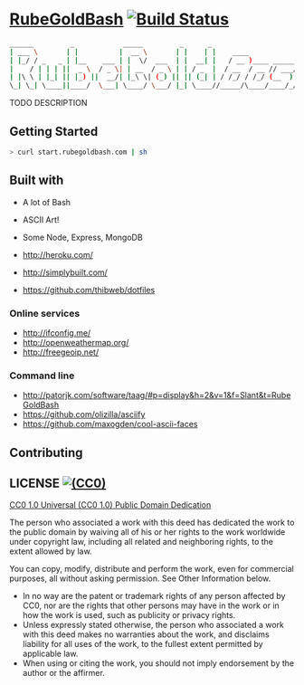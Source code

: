 [RubeGoldBash](http://www.rubegoldbash.com) [![Build Status](https://img.shields.io/travis/ThibWeb/rubegoldbash.svg?style=flat-square)](https://travis-ci.org/ThibWeb/rubegoldbash)
==============

~~~bash
______         _            _____         _      _                           
| ___ \       | |          |  __ \       | |    | |    ____             __   
| |_/ / _   _ | |__    ___ | |  \/  ___  | |  __| |   / __ )____ ______/ /_  
|    / | | | ||  _ \  / _ \| | __  / _ \ | | / _  |  / __  / __ // ___/ __ \ 
| |\ \ | |_| || |_) ||  __/| |_\ \| (_) || || (_| | / /_/ / /_/ (__  ) / / / 
\_| \_| \____||____/  \___| \____/ \___/ |_| \____//_____/\____/____/_/ /_/  
~~~

TODO DESCRIPTION

## Getting Started

~~~bash
> curl start.rubegoldbash.com | sh
~~~

## Built with

- A lot of Bash
- ASCII Art!
- Some Node, Express, MongoDB

- http://heroku.com/
- http://simplybuilt.com/
- https://github.com/thibweb/dotfiles

### Online services

- http://ifconfig.me/
- http://openweathermap.org/
- http://freegeoip.net/

### Command line

- http://patorjk.com/software/taag/#p=display&h=2&v=1&f=Slant&t=RubeGoldBash
- https://github.com/olizilla/asciify
- https://github.com/maxogden/cool-ascii-faces

## Contributing

## LICENSE [![(CC0)](https://img.shields.io/badge/license-CC0-blue.svg?style=flat-square)](https://creativecommons.org/publicdomain/zero/1.0/)

[CC0 1.0 Universal (CC0 1.0) Public Domain Dedication](https://creativecommons.org/publicdomain/zero/1.0/)

The person who associated a work with this deed has dedicated the work to the public domain by waiving all of his or her rights to the work worldwide under copyright law, including all related and neighboring rights, to the extent allowed by law.

You can copy, modify, distribute and perform the work, even for commercial purposes, all without asking permission. See Other Information below.

- In no way are the patent or trademark rights of any person affected by CC0, nor are the rights that other persons may have in the work or in how the work is used, such as publicity or privacy rights.
- Unless expressly stated otherwise, the person who associated a work with this deed makes no warranties about the work, and disclaims liability for all uses of the work, to the fullest extent permitted by applicable law.
- When using or citing the work, you should not imply endorsement by the author or the affirmer.

